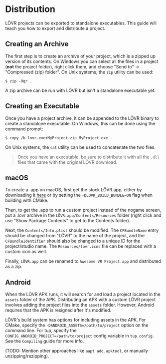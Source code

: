 Distribution
===

LÖVR projects can be exported to standalone executables.  This guide will teach you how to export
and distribute a project.

Creating an Archive
---

The first step is to create an archive of your project, which is a zipped up version of its
contents.  On Windows you can select all the files in a project (**not** the project folder), right
click them, and choose "Send to" -> "Compressed (zip) folder".  On Unix systems, the `zip` utility
can be used:

```
$ zip -9qr .
```

A zip archive can be run with LÖVR but isn't a standalone executable yet.

Creating an Executable
---

Once you have a project archive, it can be appended to the LÖVR binary to create a standalone
executable.  On Windows, this can be done using the command prompt:

```
$ copy /b lovr.exe+MyProject.zip MyProject.exe
```

On Unix systems, the `cat` utility can be used to concatenate the two files.

> Once you have an executable, be sure to distribute it with all the `.dll` files that came with the
original LÖVR download.

macOS
---

To create a .app on macOS, first get the stock LÖVR.app, either by downloading it
[here](https://lovr.org/download/mac) or by setting the `-DLOVR_BUILD_BUNDLE=ON` flag when building
with CMake.

Then, to get the .app to run a custom project instead of the nogame screen, put a .lovr archive in
the `LÖVR.app/Contents/Resources` folder (right click and use "Show Package Contents" to get to the
Contents folder).

Next, the `Contents/Info.plist` should be modified.  The `CFBundleName` entry should be changed from
"LÖVR" to the name of the project, and the `CFBundleIdentifier` should also be changed to a unique
ID for the project/studio name.  The `Resources/lovr.icns` file can be replaced with a custom icon
as well.

Finally, `LÖVR.app` can be renamed to `Awesome VR Project.app` and distributed as a zip.

Android
---

When the LÖVR APK runs, it will search for and load a project located in the `assets` folder of the
APK.  Distributing an APK with a custom LÖVR project involves adding the project files into the
`assets` folder.  However, Android requires that the APK is resigned after it's modified.

LÖVR's build system has options for including assets in the APK.  For CMake, specify the
`-DANDROID_ASSETS=/path/to/project` option on the command line.  For tup, specify the
`CONFIG_ANDROID_PROJECT=/path/to/project` config variable in `tup.config`.  See the `Compiling`
guide for more info.

(TODO: Mention other approaches like `aapt add`, `apktool`, or manually unzipping/rezipping).

